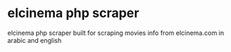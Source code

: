 # elcinema php scraper
elcinema php scraper built for scraping movies info from elcinema.com in arabic and english

